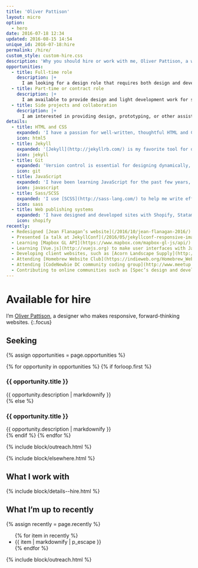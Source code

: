 ```yaml
---
title: 'Oliver Pattison'
layout: micro
option:
  - hero
date: 2016-07-18 12:34
updated: 2016-08-15 14:54
unique_id: 2016-07-18:hire
permalink: /hire/
custom_style: custom-hire.css
description: 'Why you should hire or work with me, Oliver Pattison, a web designer.'
opportunities:
  - title: Full-time role
    description: |+
      I am looking for a design role that requires both design and development expertise. This might be called “web designer” or “front-end developer”, but I am happy to work outside and in between those boundaries.
  - title: Part-time or contract role
    description: |+
      I am available to provide design and light development work for small projects (or as a small part of a larger team).
  - title: Side projects and collaboration
    description: |+
      I am interested in providing design, prototyping, or other assistance for open source projects that solve interesting problems, communicate provocative ideas, or promote social justice.
details:
  - title: HTML and CSS
    expanded: 'I have a passion for well-written, thoughtful HTML and CSS. Although it is sometimes dismissed as a simple markup language, getting HTML right is challenging, both when dealing with visual design and with accessibility and usability.'
    icon: html5
  - title: Jekyll
    expanded: '[Jekyll](http://jekyllrb.com/) is my favorite tool for designing and publishing content on the web. Most of the sites that I build currently are static sites (using Jekyll) with minimal but flexible configuration and high performance.'
    icon: jekyll
  - title: Git
    expanded: 'Version control is essential for designing dynamically, maintaining code, and collaborating quickly and remotely. I use [Git](https://git-scm.com/) as a safety net for all of my work, whether on my own or with a team.'
    icon: git
  - title: JavaScript
    expanded: 'I have been learning JavaScript for the past few years, developing interactive user interfaces with tools like [Velocity.js](http://velocityjs.org/), [Vue.js](http://vuejs.org/) and [Mapbox](https://www.mapbox.com). I believe strongly in [progressive enhancement](https://sixtwothree.org/posts/designing-experience-layers) when designing experience layers.'
    icon: javascript
  - title: Sass/SCSS
    expanded: 'I use [SCSS](http://sass-lang.com/) to help me write effective CSS. I find it invaluable as a creative tool and as a way to organize and develop styles in short and composable parts.'
    icon: sass
  - title: Web publishing systems
    expanded: 'I have designed and developed sites with Shopify, Statamic, WordPress, and other content management systems. My focus has been on integrating front-end design with content editing systems, and creating clear and usable content structures for editors.'
    icon: shopify
recently:
  - Redesigned [Jean Flanagan’s website](/2016/10/jean-flanagan-2016/)
  - Presented [a talk at JekyllConf](/2016/05/jekyllconf-responsive-images/) on responsive images with Jekyll and imgix
  - Learning [Mapbox GL API](https://www.mapbox.com/mapbox-gl-js/api/) to make interactive maps with JavaScript and WebGL
  - Learning [Vue.js](http://vuejs.org) to make user interfaces with JavaScript
  - Developing client websites, such as [Acorn Landscape Supply](http://acornlandscapesupply.ca)
  - Attending [Homebrew Website Club](https://indieweb.org/Homebrew_Website_Club) (organized by IndieWebCamp)
  - Attending [CodeNewbie DC community coding group](http://www.meetup.com/CodeNewbie-DC/) sessions to collaborate with people who are new to web development
  - Contributing to online communities such as [Spec’s design and development Slack network](http://spec.fm/) and [Jekyll Talk, the official resource for Jekyll](https://talk.jekyllrb.com/)
---
```


# Available for hire

I’m [Oliver Pattison](/about/), a designer who makes responsive, forward-thinking websites.
{:.focus}

## Seeking

{% assign opportunities = page.opportunities %}

<section class="opportunities">
  {% for opportunity in opportunities %}
    {% if forloop.first %}
      <div class="opportunities-item--featured">
        <h3>{{ opportunity.title }}</h3>
        {{ opportunity.description | markdownify }}
      </div>
    {% else %}
      <div class="opportunities-item">
        <h3>{{ opportunity.title }}</h3>
        {{ opportunity.description | markdownify }}
      </div>
    {% endif %}
  {% endfor %}
</section>

{% include block/outreach.html %}

{% include block/elsewhere.html %}

## What I work with

{% include block/details--hire.html %}

<aside class="ancillary--endnotes">
  <h2>What I’m up to recently</h2>

  {% assign recently = page.recently %}
  <ul>
    {% for item in recently %}
      <li>{{ item | markdownify | p_escape }}</li>
    {% endfor %}
  </ul>
</aside>

{% include block/outreach.html %}

